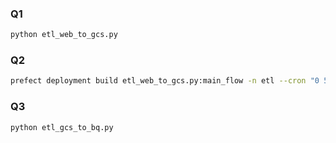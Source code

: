 ### Q1
```bash
python etl_web_to_gcs.py
```

### Q2
```bash
prefect deployment build etl_web_to_gcs.py:main_flow -n etl --cron "0 5 1 * *" -a
```

### Q3
```bash
python etl_gcs_to_bq.py
```